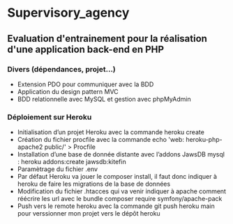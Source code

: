 # Supervisory_agency

## Evaluation d'entrainement pour la réalisation d'une application back-end en PHP

### Divers (dépendances, projet...)

- Extension PDO pour communiquer avec la BDD
- Application du design pattern MVC
- BDD relationnelle avec MySQL et gestion avec phpMyAdmin

### Déploiement sur Heroku

- Initialisation d’un projet Heroku avec la commande heroku create
- Création du fichier procfile avec la commande echo 'web: heroku-php-apache2 public/' > Procfile
- Installation d’une base de donnée distante avec l’addons JawsDB mysql : heroku addons:create jawsdb:kitefin
- Paramètrage du fichier .env
- Par défaut Heroku va jouer le composer install, il faut donc indiquer à heroku de faire les migrations de la base de données
- Modification du fichier .htacces qui va venir indiquer à apache comment réécrire les url avec le bundle composer require symfony/apache-pack
- Push vers le remote heroku avec la commande git push heroku main pour verssionner mon projet vers le dépôt heroku





